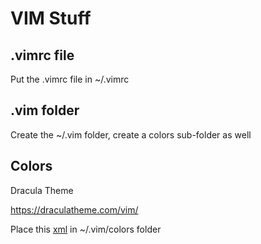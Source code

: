 # VIM Stuff

## .vimrc file

Put the .vimrc file in ~/.vimrc

## .vim folder

Create the ~/.vim folder, create a colors sub-folder as well

## Colors

Dracula Theme

https://draculatheme.com/vim/

Place this [xml](https://github.com/dracula/vim/blob/master/colors/dracula.vim) in ~/.vim/colors folder